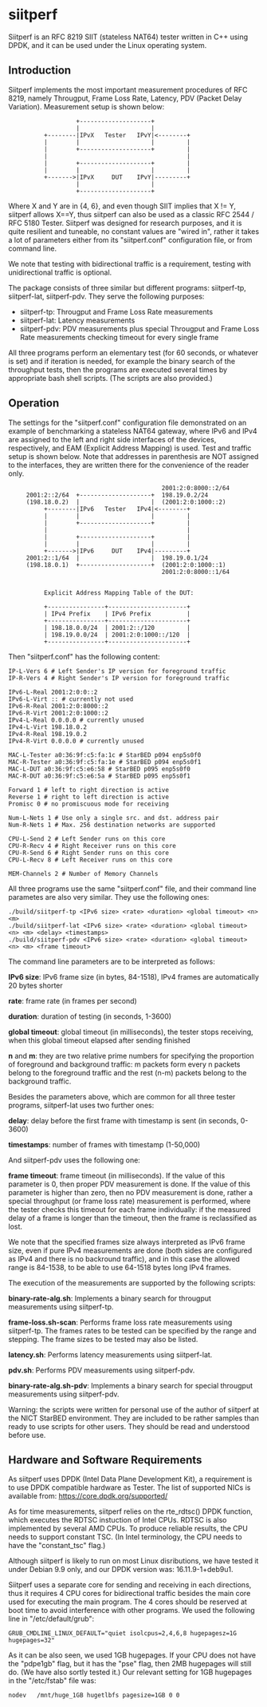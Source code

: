 siitperf
========

Siitperf is an RFC 8219 SIIT (stateless NAT64) tester written in C++ using DPDK, and it can be used under the Linux operating system.

Introduction
------------

Siitperf implements the most important measurement procedures of RFC 8219, namely Througput, Frame Loss Rate, Latency, PDV (Packet Delay Variation). Measurement setup is shown below:

                       +--------------------+
                       |                    |
              +--------|IPvX   Tester   IPvY|<--------+
              |        |                    |         |
              |        +--------------------+         |
              |                                       |
              |        +--------------------+         |
              |        |                    |         |
              +------->|IPvX     DUT    IPvY|---------+
                       |                    |
                       +--------------------+

Where X and Y are in {4, 6}, and even though SIIT implies that X != Y, siitperf allows X==Y, thus siitperf can also be used as a classic RFC 2544 / RFC 5180 Tester. Siitperf was designed for research purposes, and it is quite resilient and tuneable, no constant values are "wired in", rather it takes a lot of parameters either from its "siitperf.conf" configuration file, or from command line.

We note that testing with bidirectional traffic is a requirement, testing with unidirectional traffic is optional.

The package consists of three similar but different programs: siitperf-tp, siitperf-lat, siitperf-pdv. They serve the following purposes:
- siitperf-tp: Througput and Frame Loss Rate measurements
- siitperf-lat: Latency measurements
- siitperf-pdv: PDV measurements plus special Througput and Frame Loss Rate measurements checking timeout for every single frame

All three programs perform an elementary test (for 60 seconds, or whatever is set) and if iteration is needed, for example the binary search of the throughput tests, then the programs are executed several times by appropriate bash shell scripts. (The scripts are also provided.)



Operation
---------

The settings for the "siitperf.conf" configuration file demonstrated on an example of benchmarking a stateless NAT64 gateway, where IPv6 and IPv4 are assigned to the left and right side interfaces of the devices, respectively, and EAM (Explicit Address Mapping) is used. Test and traffic setup is shown below. Note that addresses in parenthesis are NOT assigned to the interfaces, they are written there for the convenience of the reader only.

                                               2001:2:0:8000::2/64
         2001:2::2/64  +--------------------+  198.19.0.2/24
         (198.18.0.2)  |                    |  (2001:2:0:1000::2)
              +--------|IPv6   Tester   IPv4|<--------+
              |        |                    |         |
              |        +--------------------+         |
              |                                       |
              |        +--------------------+         |
              |        |                    |         |
              +------->|IPv6     DUT    IPv4|---------+
         2001:2::1/64  |                    |  198.19.0.1/24
         (198.18.0.1)  +--------------------+  (2001:2:0:1000::1)
                                               2001:2:0:8000::1/64


              Explicit Address Mapping Table of the DUT:

              +----------------+----------------------+
              | IPv4 Prefix    | IPv6 Prefix          |
              +----------------+----------------------+
              | 198.18.0.0/24  | 2001:2::/120         |
              | 198.19.0.0/24  | 2001:2:0:1000::/120  |
              +----------------+----------------------+

Then "siitperf.conf" has the following content:
	
	IP-L-Vers 6 # Left Sender's IP version for foreground traffic
	IP-R-Vers 4 # Right Sender's IP version for foreground traffic
	
	IPv6-L-Real 2001:2:0:0::2
	IPv6-L-Virt :: # currently not used
	IPv6-R-Real 2001:2:0:8000::2
	IPv6-R-Virt 2001:2:0:1000::2
	IPv4-L-Real 0.0.0.0 # currently unused
	IPv4-L-Virt 198.18.0.2
	IPv4-R-Real 198.19.0.2
	IPv4-R-Virt 0.0.0.0 # currently unused
	
	MAC-L-Tester a0:36:9f:c5:fa:1c # StarBED p094 enp5s0f0
	MAC-R-Tester a0:36:9f:c5:fa:1e # StarBED p094 enp5s0f1
	MAC-L-DUT a0:36:9f:c5:e6:58 # StarBED p095 enp5s0f0
	MAC-R-DUT a0:36:9f:c5:e6:5a # StarBED p095 enp5s0f1
	
	Forward 1 # left to right direction is active
	Reverse 1 # right to left direction is active
	Promisc 0 # no promiscuous mode for receiving
	
	Num-L-Nets 1 # Use only a single src. and dst. address pair
	Num-R-Nets 1 # Max. 256 destination networks are supported
	
	CPU-L-Send 2 # Left Sender runs on this core
	CPU-R-Recv 4 # Right Receiver runs on this core
	CPU-R-Send 6 # Right Sender runs on this core
	CPU-L-Recv 8 # Left Receiver runs on this core
	
	MEM-Channels 2 # Number of Memory Channels
	

All three programs use the same "siitperf.conf" file, and their command line parametes are also very similar. They use the following ones:

	./build/siitperf-tp <IPv6 size> <rate> <duration> <global timeout> <n> <m>
	./build/siitperf-lat <IPv6 size> <rate> <duration> <global timeout> <n> <m> <delay> <timestamps>
	./build/siitperf-pdv <IPv6 size> <rate> <duration> <global timeout> <n> <m> <frame timeout>

The command line parameters are to be interpreted as follows:

__IPv6 size__: IPv6 frame size (in bytes, 84-1518), IPv4 frames are automatically 20 bytes shorter

__rate__: frame rate (in frames per second)

__duration__: duration of testing (in seconds, 1-3600)

__global timeout__: global timeout (in milliseconds), the tester stops receiving, when this global timeout elapsed after sending finished

__n__ and __m__: they are two relative prime numbers for specifying the proportion of foreground and background traffic: m packets form every n packets belong to the foreground traffic and the rest (n-m) packets belong to the background traffic.

Besides the parameters above, which are common for all three tester programs, siitperf-lat uses two further ones:

__delay__: delay before the first frame with timestamp is sent (in seconds, 0-3600)

__timestamps__: number of frames with timestamp (1-50,000)

And siitperf-pdv uses the following one:

__frame timeout__: frame timeout (in milliseconds). If the value of this parameter is 0, then proper PDV measurement is done. If the value of this parameter is higher than zero, then no PDV measurement is done, rather a special throughput (or frame loss rate) measurement is performed, where the tester checks this timeout for each frame individually: if the measured delay of a frame is longer than the timeout, then the frame is reclassified as lost. 

We note that the specified frames size always interpreted as IPv6 frame size, even if pure IPv4 measurements are done (both sides are configured as IPv4 and there is no backround traffic), and in this case the allowed range is 84-1538, to be able to use 64-1518 bytes long IPv4 frames.

The execution of the measurements are supported by the following scripts:

__binary-rate-alg.sh__: Implements a binary search for througput measurements using siitperf-tp.

__frame-loss.sh-scan__: Performs frame loss rate measurements using siitperf-tp. The frames rates to be tested can be specified by the range and stepping. The frame sizes to be tested may also be listed.

__latency.sh__: Performs latency measurements using siitperf-lat.

__pdv.sh__: Performs PDV  measurements using siitperf-pdv.

__binary-rate-alg.sh-pdv__:  Implements a binary search for special througput measurements using siitperf-pdv.

Warning: the scripts were written for personal use of the author of siitperf at the NICT StarBED environment. They are included to be rather samples than ready to use scripts for other users. They should be read and understood before use.

Hardware and Software Requirements
----------------------------------

As siitperf uses DPDK (Intel Data Plane Development Kit), a requirement is to use DPDK compatible hardware as Tester.
The list of supported NICs is available from: https://core.dpdk.org/supported/ 

As for time measurements, siitperf relies on the rte_rdtsc() DPDK function, which executes the RDTSC instuction of Intel CPUs. RDTSC is also implemented by several AMD CPUs. To produce reliable results, the CPU needs to support constant TSC. (In Intel terminology, the CPU needs to have the "constant_tsc" flag.)

Although siitperf is likely to run on most Linux disributions, we have tested it under Debian 9.9 only, and our DPDK version was: 16.11.9-1+deb9u1.

Siitperf uses a separate core for sending and receiving in each directions, thus it requires 4 CPU cores for bidirectional traffic besides the main core used for executing the main program. The 4 cores should be reserved at boot time to avoid interference with other programs. We used the following line in "/etc/default/grub":

	GRUB_CMDLINE_LINUX_DEFAULT="quiet isolcpus=2,4,6,8 hugepagesz=1G hugepages=32"

As it can be also seen, we used 1GB hugepages. If your CPU does not have the "pdpe1gb" flag, but it has the "pse" flag, then 2MB hugepages will still do. (We have also sortly tested it.) Our relevant setting for 1GB hugepages in the "/etc/fstab" file was:

	nodev   /mnt/huge_1GB hugetlbfs pagesize=1GB 0 0



